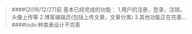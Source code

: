 >####(2016/12/27)前 基本已经完成的功能：
>1.用户的注册，登录，注销，头像上传等
>2.博客编辑页(包括上传文章，文章分类)
>3.其他功能正在完善...
>####todo:种类表设计不完善
